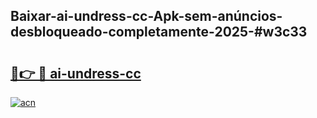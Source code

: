 ## Baixar-ai-undress-cc-Apk-sem-anúncios-desbloqueado-completamente-2025-#w3c33

# <h2><a href="https://ainizakaria.my?title=ai-undress-cc&ref=22M">🔗👉 🔴 ai-undress-cc</a></h2>

[![acn](https://github.com/user-attachments/assets/0f9c940e-d8b0-45ae-aac7-cd30a18b3e1c)](https://ainizakaria.my?title=ai-undress-cc&ref=22M)

